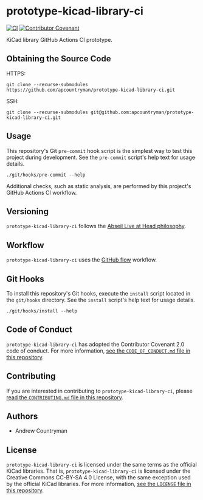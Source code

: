# prototype-kicad-library-ci
[![CI](https://github.com/apcountryman/prototype-kicad-library-ci/actions/workflows/ci.yml/badge.svg)](https://github.com/apcountryman/prototype-kicad-library-ci/actions/workflows/ci.yml)
[![Contributor Covenant](https://img.shields.io/badge/Contributor%20Covenant-2.0-4baaaa.svg)](CODE_OF_CONDUCT.md)

KiCad library GitHub Actions CI prototype.

## Obtaining the Source Code
HTTPS:
```shell
git clone --recurse-submodules https://github.com/apcountryman/prototype-kicad-library-ci.git
```
SSH:
```shell
git clone --recurse-submodules git@github.com:apcountryman/prototype-kicad-library-ci.git
```

## Usage
This repository's Git `pre-commit` hook script is the simplest way to test this project
during development.
See the `pre-commit` script's help text for usage details.
```shell
./git/hooks/pre-commit --help
```

Additional checks, such as static analysis, are performed by this project's GitHub Actions
CI workflow.

## Versioning
`prototype-kicad-library-ci` follows the [Abseil Live at Head
philosophy](https://abseil.io/about/philosophy).

## Workflow
`prototype-kicad-library-ci` uses the [GitHub
flow](https://guides.github.com/introduction/flow/) workflow.

## Git Hooks
To install this repository's Git hooks, execute the `install` script located in the
`git/hooks` directory.
See the `install` script's help text for usage details.
```shell
./git/hooks/install --help
```

## Code of Conduct
`prototype-kicad-library-ci` has adopted the Contributor Covenant 2.0 code of conduct.
For more information, [see the `CODE_OF_CONDUCT.md` file in this
repository](CODE_OF_CONDUCT.md).

## Contributing
If you are interested in contributing to `prototype-kicad-library-ci`, please [read the
`CONTRIBUTING.md` file in this repository](CONTRIBUTING.md).

## Authors
- Andrew Countryman

## License
`prototype-kicad-library-ci` is licensed under the same terms as the official KiCad
libraries.
That is, `prototype-kicad-library-ci` is licensed under the Creative Commons CC-BY-SA 4.0
License, with the same exception used by the official KiCad libraries.
For more information, [see the `LICENSE` file in this repository](LICENSE).
